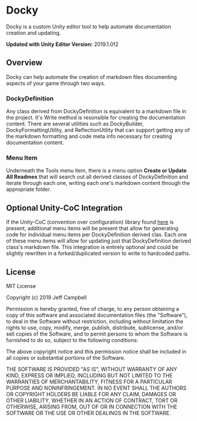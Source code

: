 # Docky
Docky is a custom Unity editor tool to help automate documentation creation and updating.

**Updated with Unity Editor Version:** 2019.1.0f2

## Overview
Docky can help automate the creation of markdown files documenting aspects of your game through two ways.
### **DockyDefinition**
Any class derived from DockyDefinition is equivalent to a markdown file in the project. It's Write method is resonsible for creating the documentation content. There are several utilities such as DockyBuilder, DockyFormattingUtility, and ReflectionUtility that can support getting any of the markdown formatting and code meta info necessary for creating documentation content.

### **Menu Item**
Underneath the Tools menu item, there is a menu option **Create or Update All Readmes** that will search out all derived classes of DockyDefinition and iterate through each one, writing each one's markdown content through the appropriate folder.

## Optional Unity-CoC Integration
If the Unity-CoC (convention over configuration) library found [here](https://github.com/jeffcampbellmakesgames/unity-coc, "Unity-CoC Repo") is present, additional menu items will be present that allow for 
generating code for individual menu items per DockyDefinition derived clas. Each one of these menu items will allow for updating just that DockyDefinition derived class's 
markdown file. This integration is entirely optional and could be slightly rewritten in a forked/duplicated version to write to hardcoded paths.

## License

MIT License

Copyright (c) 2019 Jeff Campbell

Permission is hereby granted, free of charge, to any person obtaining a copy
of this software and associated documentation files (the "Software"), to deal
in the Software without restriction, including without limitation the rights
to use, copy, modify, merge, publish, distribute, sublicense, and/or sell
copies of the Software, and to permit persons to whom the Software is
furnished to do so, subject to the following conditions:

The above copyright notice and this permission notice shall be included in all
copies or substantial portions of the Software.

THE SOFTWARE IS PROVIDED "AS IS", WITHOUT WARRANTY OF ANY KIND, EXPRESS OR
IMPLIED, INCLUDING BUT NOT LIMITED TO THE WARRANTIES OF MERCHANTABILITY,
FITNESS FOR A PARTICULAR PURPOSE AND NONINFRINGEMENT. IN NO EVENT SHALL THE
AUTHORS OR COPYRIGHT HOLDERS BE LIABLE FOR ANY CLAIM, DAMAGES OR OTHER
LIABILITY, WHETHER IN AN ACTION OF CONTRACT, TORT OR OTHERWISE, ARISING FROM,
OUT OF OR IN CONNECTION WITH THE SOFTWARE OR THE USE OR OTHER DEALINGS IN THE
SOFTWARE.


